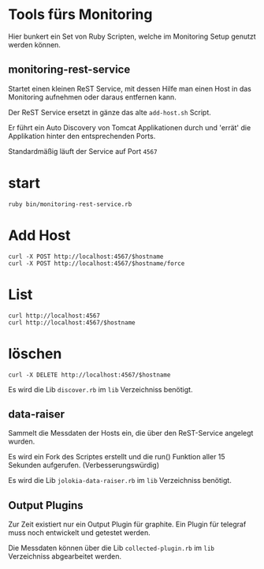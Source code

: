 Tools fürs Monitoring
=====================

Hier bunkert ein Set von Ruby Scripten, welche im Monitoring Setup genutzt werden können.


monitoring-rest-service
-----------------------

Startet einen kleinen ReST Service, mit dessen Hilfe man einen Host in das Monitoring aufnehmen oder daraus entfernen kann.

Der ReST Service ersetzt in gänze das alte `add-host.sh` Script.

Er führt ein Auto Discovery von Tomcat Applikationen durch und 'errät' die Applikation hinter den entsprechenden Ports.

Standardmäßig läuft der Service auf Port ```4567```

# start

    ruby bin/monitoring-rest-service.rb

# Add Host

    curl -X POST http://localhost:4567/$hostname
    curl -X POST http://localhost:4567/$hostname/force

# List

    curl http://localhost:4567
    curl http://localhost:4567/$hostname

# löschen

    curl -X DELETE http://localhost:4567/$hostname


Es wird die Lib `discover.rb` im `lib` Verzeichniss benötigt.


data-raiser
-----------

Sammelt die Messdaten der Hosts ein, die über den ReST-Service angelegt wurden.

Es wird ein Fork des Scriptes erstellt und die run() Funktion aller 15 Sekunden aufgerufen. (Verbesserungswürdig)

Es wird die Lib `jolokia-data-raiser.rb` im `lib` Verzeichniss benötigt.


Output Plugins
--------------

Zur Zeit existiert nur ein Output Plugin für graphite.
Ein Plugin für telegraf muss noch entwickelt und getestet werden.



Die Messdaten können über die Lib `collected-plugin.rb` im `lib` Verzeichniss abgearbeitet werden.

